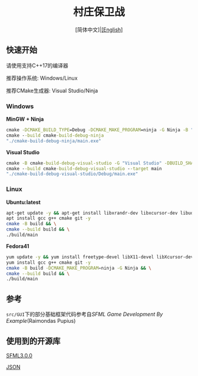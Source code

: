 <h1 style="text-align: center">村庄保卫战</h1>

<div style="text-align: center;">[简体中文]|<a href="./README-en.md">[English]</a></div>

## 快速开始

请使用支持C++17的编译器

推荐操作系统: Windows/Linux

推荐CMake生成器: Visual Studio/Ninja

### Windows

**MinGW + Ninja**

```cmd
cmake -DCMAKE_BUILD_TYPE=Debug -DCMAKE_MAKE_PROGRAM=ninja -G Ninja -B "cmake-build-debug-ninja"
cmake --build cmake-build-debug-ninja
"./cmake-build-debug-ninja/main.exe"
```

**Visual Studio**

```cmd
cmake -B cmake-build-debug-visual-studio -G "Visual Studio" -DBUILD_SHARED_LIBS=TRUE
cmake --build cmake-build-debug-visual-studio --target main
"./cmake-build-debug-visual-studio/Debug/main.exe"
```

### Linux

**Ubuntu:latest**

```bash
apt-get update -y && apt-get install libxrandr-dev libxcursor-dev libudev-dev libopenal-dev libflac-dev libvorbis-dev libgl1-mesa-dev libegl1-mesa-dev libfreetype6-dev libxi-dev -y
apt install gcc g++ cmake git -y
cmake -B build && \
cmake --build build && \
./build/main
```

**Fedora41**

```bash
yum update -y && yum install freetype-devel libX11-devel libXcursor-devel libXrandr-devel mesa-libGL-devel systemd-devel openal-soft-devel libvorbis-devel libogg-devel flac-devel libxi-devel -y
yum install gcc g++ cmake git -y
cmake -B build -DCMAKE_MAKE_PROGRAM=ninja -G Ninja && \
cmake --build build && \
./build/main
```

## 参考

`src/GUI`下的部分基础框架代码参考自*SFML Game Development By Example*(Raimondas Pupius)

## 使用到的开源库

[SFML3.0.0](https://github.com/SFML/SFML.git)

[JSON](https://github.com/nlohmann/json.git)